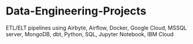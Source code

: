 # Data-Engineering-Projects
ETL/ELT pipelines using Airbyte, Airflow, Docker, Google Cloud, MSSQL server, MongoDB, dbt, Python, SQL, Jupyter Notebook, IBM Cloud
